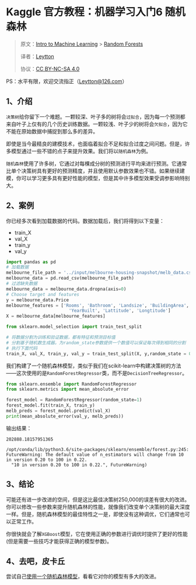 # Kaggle 官方教程：机器学习入门6 随机森林
> 原文：[Intro to Machine Learning](https://www.kaggle.com/learn/intro-to-machine-learning) > [Random Forests](https://www.kaggle.com/dansbecker/random-forests)
> 
> 译者：[Leytton](https://github.com/Leytton)
> 
> 协议：[CC BY-NC-SA 4.0](http://creativecommons.org/licenses/by-nc-sa/4.0/)

PS：水平有限，欢迎交流指正（Leytton@126.com）

## 1、介绍
`决策树`给你留下一个难题。一颗较深、叶子多的树将会`过拟合`，因为每一个预测都来自叶子上仅有的几个历史训练数据。一颗较浅、叶子少的树将会`欠拟合`，因为它不能在原始数据中捕捉到那么多的差异。

即使是当今最精良的建模技术，也面临着拟合不足和拟合过度之间问题。但是，许多模型通过一些不错的点子来提升效果。我们将以`随机森林`为例。

`随机森林`使用了许多树，它通过对每棵成分树的预测进行平均来进行预测。它通常比单个决策树具有更好的预测精度，并且使用默认参数效果也不错。如果继续建模，你可以学习更多具有更好性能的模型，但是其中许多模型效果受调参影响特别大。

## 2、案例
你已经多次看到加载数据的代码。数据加载后，我们将得到以下变量：
 - train_X
 - val_X
 -  train_y
 -  val_y

```python
import pandas as pd 
# 加载数据
melbourne_file_path = '../input/melbourne-housing-snapshot/melb_data.csv'
melbourne_data = pd.read_csv(melbourne_file_path) 
# 过滤缺失数据
melbourne_data = melbourne_data.dropna(axis=0)
# Choose target and features
y = melbourne_data.Price
melbourne_features = ['Rooms', 'Bathroom', 'Landsize', 'BuildingArea', 
                        'YearBuilt', 'Lattitude', 'Longtitude']
X = melbourne_data[melbourne_features]

from sklearn.model_selection import train_test_split

# 将数据分割为训练和验证数据，都有特征和预测目标值
# 分割基于随机数生成器。为random_state参数提供一个数值可以保证每次得到相同的分割
# 执行下面代码
train_X, val_X, train_y, val_y = train_test_split(X, y,random_state = 0)
```

我们构建了一个随机森林模型，类似于我们在scikit-learn中构建决策树的方法——这次使用的是`RandomForestRegressor`类，而不是`DecisionTreeRegressor`。

```python
from sklearn.ensemble import RandomForestRegressor
from sklearn.metrics import mean_absolute_error

forest_model = RandomForestRegressor(random_state=1)
forest_model.fit(train_X, train_y)
melb_preds = forest_model.predict(val_X)
print(mean_absolute_error(val_y, melb_preds))
```
输出结果：
```
202888.18157951365

/opt/conda/lib/python3.6/site-packages/sklearn/ensemble/forest.py:245: FutureWarning: The default value of n_estimators will change from 10 in version 0.20 to 100 in 0.22.
  "10 in version 0.20 to 100 in 0.22.", FutureWarning)
```
## 3、结论
可能还有进一步改进的空间，但是这比最佳决策树250,000的误差有很大的改进。你可以修改一些参数来提升随机森林的性能，就像我们改变单个决策树的最大深度一样。但是，随机森林模型的最佳特性之一是，即使没有这种调优，它们通常也可以正常工作。

你很快就会了解`XGBoost`模型，它在使用正确的参数进行调优时提供了更好的性能(但是需要一些技巧才能获得正确的模型参数)。

## 4、去吧，皮卡丘
尝试自己[使用一个随机森林模型](https://www.kaggle.com/kernels/fork/1259186)，看看它对你的模型有多大的改进。

